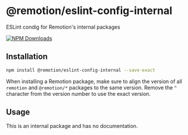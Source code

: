 # @remotion/eslint-config-internal
 
ESLint condig for Remotion's internal packages
 
[![NPM Downloads](https://img.shields.io/npm/dm/@remotion/eslint-config-internal.svg?style=flat&color=black&label=Downloads)](https://npmcharts.com/compare/@remotion/eslint-config-internal?minimal=true)
 
## Installation
 
```bash
npm install @remotion/eslint-config-internal --save-exact
```
 
When installing a Remotion package, make sure to align the version of all `remotion` and `@remotion/*` packages to the same version.
Remove the `^` character from the version number to use the exact version.
 
## Usage
 
This is an internal package and has no documentation.
